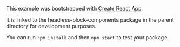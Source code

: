 This example was bootstrapped with [Create React App](https://github.com/facebook/create-react-app).

It is linked to the headless-block-components package in the parent directory for development purposes.

You can run `npm install` and then `npm start` to test your package.
